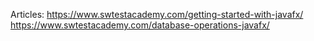 Articles:
https://www.swtestacademy.com/getting-started-with-javafx/
https://www.swtestacademy.com/database-operations-javafx/

